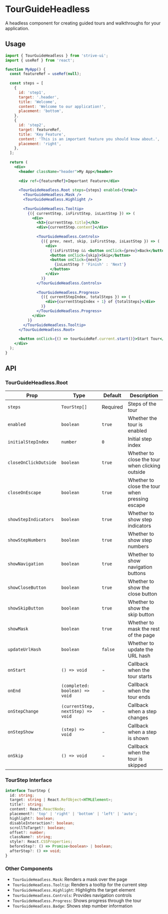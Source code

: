 # TourGuideHeadless

A headless component for creating guided tours and walkthroughs for your application.

## Usage

```jsx
import { TourGuideHeadless } from 'strive-ui';
import { useRef } from 'react';

function MyApp() {
  const featureRef = useRef(null);
  
  const steps = [
    {
      id: 'step1',
      target: '.header',
      title: 'Welcome',
      content: 'Welcome to our application!',
      placement: 'bottom',
    },
    {
      id: 'step2',
      target: featureRef,
      title: 'Key Feature',
      content: 'This is an important feature you should know about.',
      placement: 'right',
    },
  ];
  
  return (
    <div>
      <header className="header">My App</header>
      
      <div ref={featureRef}>Important Feature</div>
      
      <TourGuideHeadless.Root steps={steps} enabled={true}>
        <TourGuideHeadless.Mask />
        <TourGuideHeadless.Highlight />
        
        <TourGuideHeadless.Tooltip>
          {({ currentStep, isFirstStep, isLastStep }) => (
            <div>
              <h3>{currentStep.title}</h3>
              <div>{currentStep.content}</div>
              
              <TourGuideHeadless.Controls>
                {({ prev, next, skip, isFirstStep, isLastStep }) => (
                  <div>
                    {!isFirstStep && <button onClick={prev}>Back</button>}
                    <button onClick={skip}>Skip</button>
                    <button onClick={next}>
                      {isLastStep ? 'Finish' : 'Next'}
                    </button>
                  </div>
                )}
              </TourGuideHeadless.Controls>
              
              <TourGuideHeadless.Progress>
                {({ currentStepIndex, totalSteps }) => (
                  <div>{currentStepIndex + 1} of {totalSteps}</div>
                )}
              </TourGuideHeadless.Progress>
            </div>
          )}
        </TourGuideHeadless.Tooltip>
      </TourGuideHeadless.Root>
      
      <button onClick={() => tourGuideRef.current.start()}>Start Tour</button>
    </div>
  );
}
```

## API

### TourGuideHeadless.Root

| Prop | Type | Default | Description |
|------|------|---------|-------------|
| `steps` | `TourStep[]` | Required | Steps of the tour |
| `enabled` | `boolean` | `true` | Whether the tour is enabled |
| `initialStepIndex` | `number` | `0` | Initial step index |
| `closeOnClickOutside` | `boolean` | `true` | Whether to close the tour when clicking outside |
| `closeOnEscape` | `boolean` | `true` | Whether to close the tour when pressing escape |
| `showStepIndicators` | `boolean` | `true` | Whether to show step indicators |
| `showStepNumbers` | `boolean` | `true` | Whether to show step numbers |
| `showNavigation` | `boolean` | `true` | Whether to show navigation buttons |
| `showCloseButton` | `boolean` | `true` | Whether to show the close button |
| `showSkipButton` | `boolean` | `true` | Whether to show the skip button |
| `showMask` | `boolean` | `true` | Whether to mask the rest of the page |
| `updateUrlHash` | `boolean` | `false` | Whether to update the URL hash |
| `onStart` | `() => void` | - | Callback when the tour starts |
| `onEnd` | `(completed: boolean) => void` | - | Callback when the tour ends |
| `onStepChange` | `(currentStep, nextStep) => void` | - | Callback when a step changes |
| `onStepShow` | `(step) => void` | - | Callback when a step is shown |
| `onSkip` | `() => void` | - | Callback when the tour is skipped |

### TourStep Interface

```typescript
interface TourStep {
  id: string;
  target: string | React.RefObject<HTMLElement>;
  title?: string;
  content: React.ReactNode;
  placement?: 'top' | 'right' | 'bottom' | 'left' | 'auto';
  highlight?: boolean;
  disableInteraction?: boolean;
  scrollToTarget?: boolean;
  offset?: number;
  className?: string;
  style?: React.CSSProperties;
  beforeStep?: () => Promise<boolean> | boolean;
  afterStep?: () => void;
}
```

### Other Components

- `TourGuideHeadless.Mask`: Renders a mask over the page
- `TourGuideHeadless.Tooltip`: Renders a tooltip for the current step
- `TourGuideHeadless.Highlight`: Highlights the target element
- `TourGuideHeadless.Controls`: Provides navigation controls
- `TourGuideHeadless.Progress`: Shows progress through the tour
- `TourGuideHeadless.Badge`: Shows step number information
